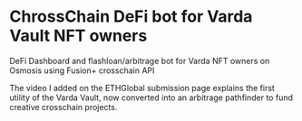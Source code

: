# ChrossChain DeFi bot for Varda Vault NFT owners
DeFi Dashboard and flashloan/arbitrage bot for Varda NFT owners on Osmosis using Fusion+ crosschain API

The video I added on the ETHGlobal submission page explains the first utility of the Varda Vault, now converted into an arbitrage pathfinder to fund creative crosschain projects.
